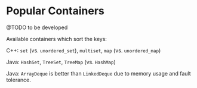 # Popular Containers
@TODO to be developed

Available containers which sort the keys:

C++: `set` (vs. `unordered_set`), `multiset`, `map` (vs. `unordered_map`)

Java: `HashSet`, `TreeSet`, `TreeMap` (vs. `HashMap`)

Java: `ArrayDeque` is better than `LinkedDeque` due to memory usage and fault tolerance.

